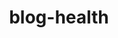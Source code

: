 ---
layout: blog-by-tag
title: blog-health
permalink: blog/tag/health/
colour: aqua
category: health
---
